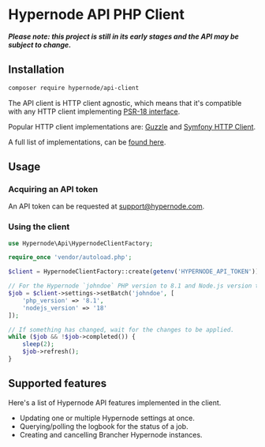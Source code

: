 # Hypernode API PHP Client

_**Please note: this project is still in its early stages and the API may be subject to change.**_

## Installation

```bash
composer require hypernode/api-client
```

The API client is HTTP client agnostic, which means that it's compatible with
any HTTP client implementing [PSR-18 interface](https://www.php-fig.org/psr/psr-18/).

Popular HTTP client implementations are: [Guzzle](https://packagist.org/packages/guzzlehttp/guzzle) and [Symfony HTTP Client](https://packagist.org/packages/symfony/http-client).

A full list of implementations, can be [found here](https://packagist.org/providers/psr/http-client-implementation).

## Usage

### Acquiring an API token

An API token can be requested at support@hypernode.com.

### Using the client

``` php
use Hypernode\Api\HypernodeClientFactory;

require_once 'vendor/autoload.php';

$client = HypernodeClientFactory::create(getenv('HYPERNODE_API_TOKEN'));

// For the Hypernode `johndoe` PHP version to 8.1 and Node.js version to 18
$job = $client->settings->setBatch('johndoe', [
    'php_version' => '8.1',
    'nodejs_version' => '18'
]);

// If something has changed, wait for the changes to be applied.
while ($job && !$job->completed()) {
    sleep(2);
    $job->refresh();
}
```

## Supported features

Here's a list of Hypernode API features implemented in the client.

- Updating one or multiple Hypernode settings at once.
- Querying/polling the logbook for the status of a job.
- Creating and cancelling Brancher Hypernode instances.
